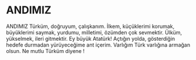 # ANDIMIZ
ANDIMIZ Türküm, doğruyum, çalışkanım. İlkem, küçüklerimi korumak, büyüklerimi saymak, yurdumu, milletimi, özümden çok sevmektir. Ülküm, yükselmek, ileri gitmektir. Ey büyük Atatürk! Açtığın yolda, gösterdiğin hedefe durmadan yürüyeceğime ant içerim. Varlığım Türk varlığına armağan olsun. Ne mutlu Türküm diyene !
